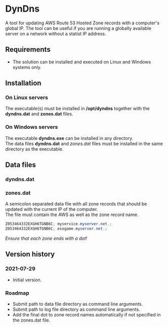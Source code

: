 # DynDns

A tool for updating AWS Route 53 Hosted Zone records with a computer's global IP.
The tool can be useful if you are running a globally available server on a network without a statist IP address.

## Requirements

- The solution can be installed and executed on Linux and Windows systems only.

## Installation

### On Linux servers

The executable(s) must be installed in **/opt/dyndns** together with the **dyndns.dat** and **zones.dat** files.

### On Windows servers

The executable **dyndns.exe** can be installed in any directory.  
The data files **dyndns.dat** and *zones.dat* files must be installed in the same directory as the executable.

## Data files

### dyndns.dat

### zones.dat

A semicolon separated data file with all zone records that should be updated with the current IP of the computer.  
The file must contain the AWS as well as the zone record name.

```csharp
Z053464332EXGH6TGNB6C; myservice.myserver.net.;
Z053464332EXGH6TGNB6C; esogame.myserver.net.;
```

*Ensure that each zone ends with a dot!*

## Version history

### 2021-07-29

- Initial version.

### Roadmap

- Submit path to data file directory as command line arguments.
- Submit path to log file directory as command line arguments.
- Add the final dot to zone record names automatically if not specified in the zones.dat file. 